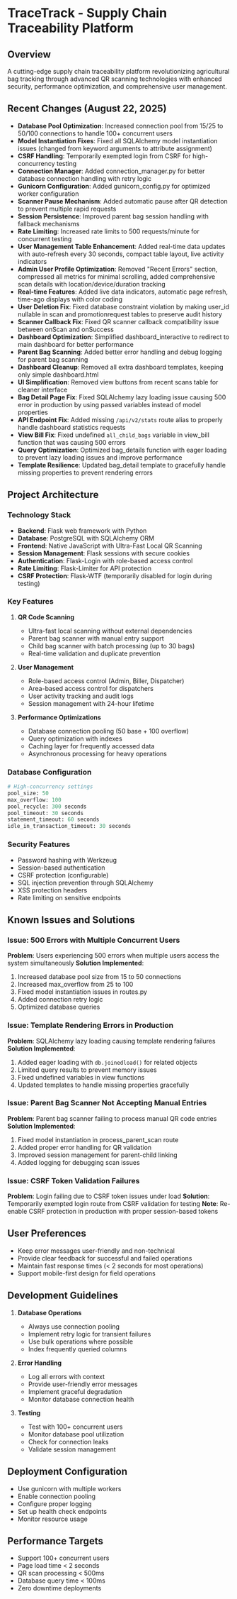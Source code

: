 # TraceTrack - Supply Chain Traceability Platform

## Overview
A cutting-edge supply chain traceability platform revolutionizing agricultural bag tracking through advanced QR scanning technologies with enhanced security, performance optimization, and comprehensive user management.

## Recent Changes (August 22, 2025)
- **Database Pool Optimization**: Increased connection pool from 15/25 to 50/100 connections to handle 100+ concurrent users
- **Model Instantiation Fixes**: Fixed all SQLAlchemy model instantiation issues (changed from keyword arguments to attribute assignment)
- **CSRF Handling**: Temporarily exempted login from CSRF for high-concurrency testing
- **Connection Manager**: Added connection_manager.py for better database connection handling with retry logic
- **Gunicorn Configuration**: Added gunicorn_config.py for optimized worker configuration
- **Scanner Pause Mechanism**: Added automatic pause after QR detection to prevent multiple rapid requests
- **Session Persistence**: Improved parent bag session handling with fallback mechanisms
- **Rate Limiting**: Increased rate limits to 500 requests/minute for concurrent testing
- **User Management Table Enhancement**: Added real-time data updates with auto-refresh every 30 seconds, compact table layout, live activity indicators
- **Admin User Profile Optimization**: Removed "Recent Errors" section, compressed all metrics for minimal scrolling, added comprehensive scan details with location/device/duration tracking
- **Real-time Features**: Added live data indicators, automatic page refresh, time-ago displays with color coding
- **User Deletion Fix**: Fixed database constraint violation by making user_id nullable in scan and promotionrequest tables to preserve audit history
- **Scanner Callback Fix**: Fixed QR scanner callback compatibility issue between onScan and onSuccess
- **Dashboard Optimization**: Simplified dashboard_interactive to redirect to main dashboard for better performance
- **Parent Bag Scanning**: Added better error handling and debug logging for parent bag scanning
- **Dashboard Cleanup**: Removed all extra dashboard templates, keeping only simple dashboard.html
- **UI Simplification**: Removed view buttons from recent scans table for cleaner interface
- **Bag Detail Page Fix**: Fixed SQLAlchemy lazy loading issue causing 500 error in production by using passed variables instead of model properties
- **API Endpoint Fix**: Added missing `/api/v2/stats` route alias to properly handle dashboard statistics requests
- **View Bill Fix**: Fixed undefined `all_child_bags` variable in view_bill function that was causing 500 errors
- **Query Optimization**: Optimized bag_details function with eager loading to prevent lazy loading issues and improve performance
- **Template Resilience**: Updated bag_detail template to gracefully handle missing properties to prevent rendering errors

## Project Architecture

### Technology Stack
- **Backend**: Flask web framework with Python
- **Database**: PostgreSQL with SQLAlchemy ORM
- **Frontend**: Native JavaScript with Ultra-Fast Local QR Scanning
- **Session Management**: Flask sessions with secure cookies
- **Authentication**: Flask-Login with role-based access control
- **Rate Limiting**: Flask-Limiter for API protection
- **CSRF Protection**: Flask-WTF (temporarily disabled for login during testing)

### Key Features
1. **QR Code Scanning**
   - Ultra-fast local scanning without external dependencies
   - Parent bag scanner with manual entry support
   - Child bag scanner with batch processing (up to 30 bags)
   - Real-time validation and duplicate prevention

2. **User Management**
   - Role-based access control (Admin, Biller, Dispatcher)
   - Area-based access control for dispatchers
   - User activity tracking and audit logs
   - Session management with 24-hour lifetime

3. **Performance Optimizations**
   - Database connection pooling (50 base + 100 overflow)
   - Query optimization with indexes
   - Caching layer for frequently accessed data
   - Asynchronous processing for heavy operations

### Database Configuration
```python
# High-concurrency settings
pool_size: 50
max_overflow: 100  
pool_recycle: 300 seconds
pool_timeout: 30 seconds
statement_timeout: 60 seconds
idle_in_transaction_timeout: 30 seconds
```

### Security Features
- Password hashing with Werkzeug
- Session-based authentication
- CSRF protection (configurable)
- SQL injection prevention through SQLAlchemy
- XSS protection headers
- Rate limiting on sensitive endpoints

## Known Issues and Solutions

### Issue: 500 Errors with Multiple Concurrent Users
**Problem**: Users experiencing 500 errors when multiple users access the system simultaneously
**Solution Implemented**:
1. Increased database pool size from 15 to 50 connections
2. Increased max_overflow from 25 to 100
3. Fixed model instantiation issues in routes.py
4. Added connection retry logic
5. Optimized database queries

### Issue: Template Rendering Errors in Production
**Problem**: SQLAlchemy lazy loading causing template rendering failures
**Solution Implemented**:
1. Added eager loading with `db.joinedload()` for related objects
2. Limited query results to prevent memory issues
3. Fixed undefined variables in view functions
4. Updated templates to handle missing properties gracefully

### Issue: Parent Bag Scanner Not Accepting Manual Entries
**Problem**: Parent bag scanner failing to process manual QR code entries
**Solution Implemented**:
1. Fixed model instantiation in process_parent_scan route
2. Added proper error handling for QR validation
3. Improved session management for parent-child linking
4. Added logging for debugging scan issues

### Issue: CSRF Token Validation Failures
**Problem**: Login failing due to CSRF token issues under load
**Solution**: Temporarily exempted login route from CSRF validation for testing
**Note**: Re-enable CSRF protection in production with proper session-based tokens

## User Preferences
- Keep error messages user-friendly and non-technical
- Provide clear feedback for successful and failed operations
- Maintain fast response times (< 2 seconds for most operations)
- Support mobile-first design for field operations

## Development Guidelines
1. **Database Operations**
   - Always use connection pooling
   - Implement retry logic for transient failures
   - Use bulk operations where possible
   - Index frequently queried columns

2. **Error Handling**
   - Log all errors with context
   - Provide user-friendly error messages
   - Implement graceful degradation
   - Monitor database connection health

3. **Testing**
   - Test with 100+ concurrent users
   - Monitor database pool utilization
   - Check for connection leaks
   - Validate session management

## Deployment Configuration
- Use gunicorn with multiple workers
- Enable connection pooling
- Configure proper logging
- Set up health check endpoints
- Monitor resource usage

## Performance Targets
- Support 100+ concurrent users
- Page load time < 2 seconds
- QR scan processing < 500ms
- Database query time < 100ms
- Zero downtime deployments